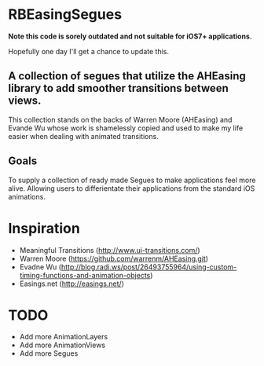 RBEasingSegues
==============

**Note this code is sorely outdated and not suitable for iOS7+ applications.**

Hopefully one day I'll get a chance to update this.


A collection of segues that utilize the AHEasing library to add smoother transitions between views.
--------------

This collection stands on the backs of Warren Moore (AHEasing) and Evande Wu whose work is shamelessly copied and used to make my life easier when dealing with animated transitions.

Goals
-----

To supply a collection of ready made Segues to make applications feel more alive.  Allowing users to differientate their applications from the standard iOS animations.

Inspiration
===========

* Meaningful Transitions (http://www.ui-transitions.com/)
* Warren Moore (https://github.com/warrenm/AHEasing.git)
* Evadne Wu (http://blog.radi.ws/post/26493755964/using-custom-timing-functions-and-animation-objects)
* Easings.net (http://easings.net/)

TODO
====

* Add more AnimationLayers
* Add more AnimationViews
* Add more Segues
